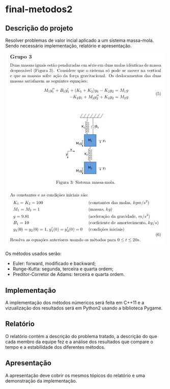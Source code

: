 # final-metodos2
## Descrição do projeto
Resolver problemas de valor incial aplicado a um sistema massa-mola.
Sendo necessário implementação, relatório e apresentação.

<!-- Gambiarra para centralizar a imagem -->
<p align="center"><img src="./apresentação/enunciado.png"/></p>

Os métodos usados serão:

* Euler: forward, modificado e backward;
* Runge-Kutta: segunda, terceira e quarta ordem;
* Preditor-Corretor de Adams: terceira e quarta ordem.

## Implementação
A implementação dos métodos númericos será feita em C++11 e a vizualização dos resultados será em Python2 usando a biblioteca Pygame.

## Relatório
O relatório contém a descrição do problema tratado, a descrição do que cada membro da equipe fez e a análise dos resultados que compare o tempo e a estabilidade dos diferentes métodos.

## Apresentação
A apresentação deve cobrir os mesmos tópicos do relatório e uma demonstração da implementação.
